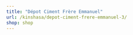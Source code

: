 ```yaml
---
title: "Dépot Ciment Frère Emmanuel"
url: /kinshasa/depot-ciment-frere-emmanuel-3/
shop: shop
---
```


